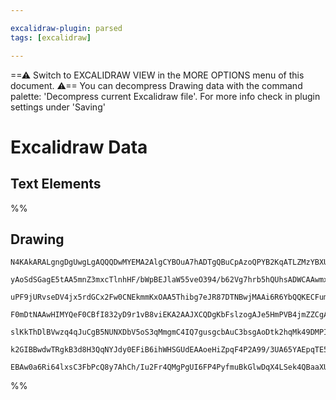 ```yaml
---

excalidraw-plugin: parsed
tags: [excalidraw]

---
```

==⚠  Switch to EXCALIDRAW VIEW in the MORE OPTIONS menu of this document. ⚠== You can decompress Drawing data with the command palette: 'Decompress current Excalidraw file'. For more info check in plugin settings under 'Saving'


# Excalidraw Data

## Text Elements
%%
## Drawing
```compressed-json
N4KAkARALgngDgUwgLgAQQQDwMYEMA2AlgCYBOuA7hADTgQBuCpAzoQPYB2KqATLZMzYBXUtiRoIACyhQ4zZAHoFAc0JRJQgEYA6bGwC2CgF7N6hbEcK4OCtptbErHALRY8RMpWdx8Q1TdIEfARcZgRmBShcZQUebQBGADYEmjoghH0EDihmbgBtcDBQMBKIEm4INgAZAAYhACEEIwB2VJLIWEQKqCwoNtLMbh5mgGZ+UphuZ2GR7RmAFhHmgFZx

yAoSdSGagE5tAA5mnZ3mxcTlnhHF/bWpBEJlaW55veO394/b62Vg7hrb5hQUhsADWCAAwmx8GxSBUAMTxBCIxH9SCaXDYEHKYFCDjESHQ2ESIHWZhwXCBbKoiAAM0I+HwAGVYL8JIIPNTAcCwQB1TaSIYAoGghDMmCs9Ds8q3HGPDjhXJoeK3Njk7BqSZKmr/QqQbHCOAASWIitQeQAurcaeRMsbuBwhAzboQ8VgKrgatScXj5cxTQ6nbqIGEEMR

uPF9jURvseDV4jx5rdGCx2Fw0CNEkmmKxOAA5Thibg7eJR87DTNBwjMAAi6R6YbQQKECFummEeIAosFMtl/Y78LchHBiLh6+HmokapdEs14iMrmMg0QOCD7f3btDMaHuDSCGFbj1MH0JC6oKhMKgALyoeY8ADcXsoABVehVT+erzf79SaZwoIzCCMcRUBGV4PnA44rT/AAxXB9HpTVUFWINDygABBIhlDTdBghpPos1IKBzAIDCHmw6BVWpPRslw

F0mDtNAAwHIMYQeF0CBfI832yD9r1vB8viEKA2AAJXCQDgKbFslzogAJe5HmPVB4jmZZCgAX3AS06FwOA4GZUdgOKDpJAyYCIBHUhV3GBhCAQCh6gxLFvXxKEYXhGlPK8/oIGwERKSgQ0en0ZluQhNyiXQBEkRiny/NIAKgoyRzMX1XFXMJbpyA4MkKSyfDCl8/z8qS/RoPpJkWXMqUwxs+LEuC0KRT5YgtjQGptGQ0p6pKxrhTBMUJWDKFpUKnr

slKkThDlBVwzq4qJuCgB5NUNXDbV5oS3qMmgmC4IQ7gusgcbAuC3bsgAoDtk2hqMk49DMPI3CCu6hbToyAzCLQhK2AoUzcAbVAmJu7b9A7PFvuBP6QkBiAKShuK3tKyHfqfeBzJcxGtsWnabQQKaJWBwrmGwYEGQADW4ZpDhskmyfwABNQ7tW0ZoeHORIeCOiAjDYAxuGMyB6AIZtww0kGcf0Kb0t9U0IExmzsRIS7gKJ0oleIZkEDgQ7FdIEgAF

k2GIBBwdwTRgkB3d8H3QqNYJdy0EFiB6ihWHSGUdEAAoeHiZpqF4P2A99/3UA65YAEpqTE5RHQpCoPe9y5/l4EYU+TgPw6j8WxrepqwRWojOD7QNSmtOD8ayE39Y4ZQBaDLJzct7gpNubAiB1xtSGbW4OArlvu+k9pKiE5dJMH259ApMFSFzfuu57oMp6spgzYt7cF4QHPSjsAArBBsByRk+7gI2TbX5u0Gt23SgxIjGCfPn8Hr4fOmq9JD9TKih

EBAw0a6Ri64lxsC3FbPcQ8y7AhCh/Iu2Fr4QMgPgUI6FP4PyfmuBkGlwDqX4LSek4QBaaXUkAA==
```
%%
